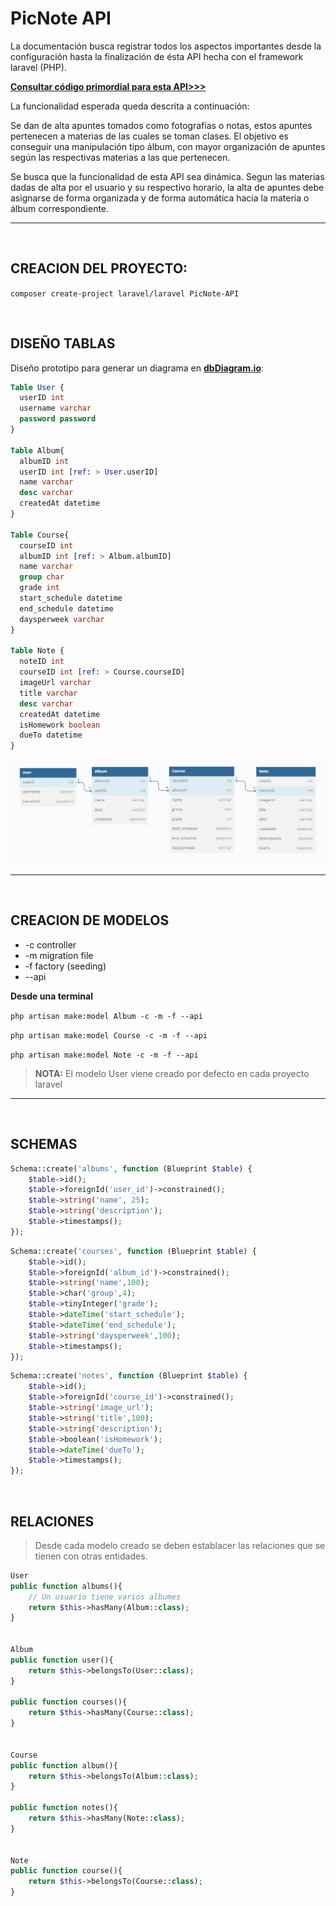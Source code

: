 # **PicNote API**

La documentación busca registrar todos los aspectos importantes desde la configuración hasta la finalización de ésta API hecha con el framework laravel (PHP).

[**Consultar código primordial para esta API>>>**](doc/markdown/README.md)

La funcionalidad esperada queda descrita a continuación:

Se dan de alta apuntes tomados como fotografías o notas, estos apuntes pertenecen a materias de las cuales se toman clases. El objetivo es conseguir una manipulación tipo álbum, con mayor organización de apuntes según las respectivas materias a las que pertenecen.

Se busca que la funcionalidad de esta API sea dinámica. Segun las materias dadas de alta por el usuario y su respectivo horario, la alta de apuntes debe asignarse de forma organizada y de forma automática hacia la materia o álbum correspondiente. 

---
<br>

## **CREACION DEL PROYECTO:**

```composer create-project laravel/laravel PicNote-API```

<br>

## **DISEÑO TABLAS**

Diseño prototipo para generar un diagrama en [**dbDiagram.io**](https://dbdiagram.io/):

```SQL
Table User {
  userID int
  username varchar 
  password password
}

Table Album{
  albumID int
  userID int [ref: > User.userID] 
  name varchar
  desc varchar
  createdAt datetime
}

Table Course{
  courseID int
  albumID int [ref: > Album.albumID]
  name varchar
  group char
  grade int
  start_schedule datetime
  end_schedule datetime
  daysperweek varchar
}

Table Note {
  noteID int
  courseID int [ref: > Course.courseID]
  imageUrl varchar
  title varchar
  desc varchar
  createdAt datetime
  isHomework boolean
  dueTo datetime
}
```
![](doc/img/tablesDesign.png)

---

<br>

## **CREACION DE MODELOS**

- -c controller
- -m migration file
- -f factory (seeding)
- --api  

**Desde una terminal**

```php artisan make:model Album -c -m -f --api```

```php artisan make:model Course -c -m -f --api```

```php artisan make:model Note -c -m -f --api```

> **NOTA:** El modelo User viene creado por defecto en cada proyecto laravel

---

<br>

## **SCHEMAS**

```php
Schema::create('albums', function (Blueprint $table) {
    $table->id();
    $table->foreignId('user_id')->constrained();
    $table->string('name', 25);
    $table->string('description');
    $table->timestamps();
});
```

```php
Schema::create('courses', function (Blueprint $table) {
    $table->id();
    $table->foreignId('album_id')->constrained();
    $table->string('name',100);
    $table->char('group',4);
    $table->tinyInteger('grade');
    $table->dateTime('start_schedule');
    $table->dateTime('end_schedule');
    $table->string('daysperweek',100);
    $table->timestamps();
});
```

```php
Schema::create('notes', function (Blueprint $table) {
    $table->id();
    $table->foreignId('course_id')->constrained();
    $table->string('image_url');
    $table->string('title',100);
    $table->string('description');
    $table->boolean('isHomework');
    $table->dateTime('dueTo');
    $table->timestamps();
});
```
<br>

## **RELACIONES**

> Desde cada modelo creado se deben establacer las relaciones que se tienen con otras entidades.

```php
User
public function albums(){
    // Un usuario tiene varios albumes
    return $this->hasMany(Album::class);
}


Album
public function user(){
    return $this->belongsTo(User::class);
}

public function courses(){
    return $this->hasMany(Course::class);
}


Course
public function album(){
    return $this->belongsTo(Album::class);
}

public function notes(){
    return $this->hasMany(Note::class);
}


Note
public function course(){
    return $this->belongsTo(Course::class);
}
```